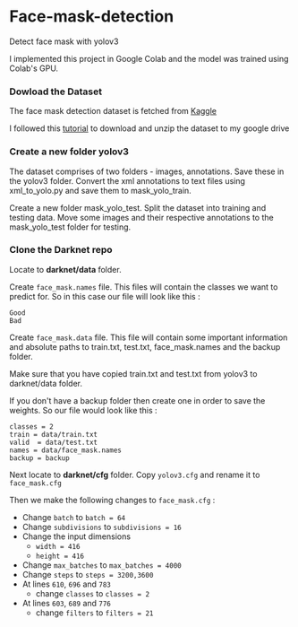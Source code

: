 # Face-mask-detection
Detect face mask with yolov3

I implemented this project in Google Colab and the model was trained using Colab's GPU.

### Dowload the Dataset
The face mask detection dataset is fetched from [Kaggle](https://www.kaggle.com/andrewmvd/face-mask-detection)

I followed this [tutorial](https://laptrinhx.com/how-to-download-kaggle-datasets-into-google-colab-via-google-drive-1107891156/)  to download and unzip the dataset to my google drive 

### Create a new folder yolov3
The dataset comprises of two folders - images, annotations. Save these in the yolov3 folder. Convert the xml annotations to text files using xml_to_yolo.py and save them to mask_yolo_train. 

Create a new folder mask_yolo_test. Split the dataset into training and testing data. Move some images and their respective annotations to the mask_yolo_test folder for testing.

### Clone the Darknet repo
Locate to **darknet/data** folder.

Create `face_mask.names` file. This files will contain the classes we want to predict for. So in this case our file will look like this :
```
Good
Bad
```


Create `face_mask.data` file. This file will contain some important information and absolute paths to train.txt, test.txt, face_mask.names and the backup folder. 

Make sure that you have copied train.txt and test.txt from yolov3 to darknet/data folder. 

If you don't have a backup folder then create one in order to save the weights. So our file would look like this : 
```
classes = 2
train = data/train.txt
valid  = data/test.txt
names = data/face_mask.names
backup = backup
```


Next locate to **darknet/cfg** folder.
Copy ```yolov3.cfg``` and rename it to ```face_mask.cfg```

Then we make the following changes to ```face_mask.cfg``` :
* Change ```batch``` to ```batch = 64```
* Change ```subdivisions``` to ```subdivisions = 16```
* Change the input dimensions
  -  ```width = 416```
  -  ```height = 416```
* Change ```max_batches``` to ```max_batches = 4000```
* Change ```steps``` to ```steps = 3200,3600```
* At lines ```610```, ```696``` and ```783``` 
  - change ```classes``` to ```classes = 2```
* At lines ```603```, ```689``` and ```776``` 
  - change ```filters``` to ```filters = 21```

